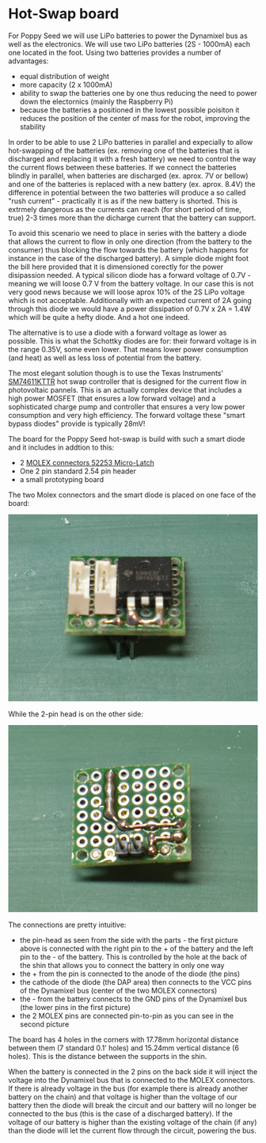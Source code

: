 # Hot-Swap board

For Poppy Seed we will use LiPo batteries to power the Dynamixel bus as well as the electronics. We will use two LiPo batteries (2S - 1000mA) each one located in the foot. Using two batteries provides a number of advantages:

* equal distribution of weight
* more capacity (2 x 1000mA)
* ability to swap the batteries one by one thus reducing the need to power down the electornics (mainly the Raspberry Pi)
* because the batteries a positioned in the lowest possible poisiton it reduces the position of the center of mass for the robot, improving the stability

In order to be able to use 2 LiPo batteries in parallel and expecially to allow hot-swapping of the batteries (ex. removing one of the batteries that is discharged and replacing it with a fresh battery) we need to control the way the current flows between these batteries. If we connect the batteries blindly in parallel, when batteries are discharged (ex. aprox. 7V or bellow) and one of the batteries is replaced with a new battery (ex. aprox. 8.4V) the difference in potential between the two batteries will produce a so called "rush current" - practically it is as if the new battery is shorted. This is extrmely dangerous as the currents can reach (for short period of time, true) 2-3 times more than the dicharge current that the battery can support.

To avoid this scenario we need to place in series with the battery a diode that allows the current to flow in only one direction (from the battery to the consumer) thus blocking the flow towards the battery (which happens for instance in the case of the discharged battery). A simple diode might foot the bill here provided that it is dimensioned corectly for the power disipassion needed. A typical silicon diode has a forward voltage of 0.7V - meaning we will loose 0.7 V from the battery voltage. In our case this is not very good news because we will loose aprox 10% of the 2S LiPo voltage which is not acceptable. Additionally with an expected current of 2A going through this diode we would have a power dissipation of 0.7V x 2A = 1.4W which will be quite a hefty diode. And a hot one indeed.

The alternative is to use a diode with a forward voltage as lower as possible. This is what the Schottky diodes are for: their forward voltage is in the range 0.35V, some even lower. That means lower power consumption (and heat) as well as less loss of potential from the battery.

The most elegant solution though is to use the Texas Instruments' [SM74611KTTR](http://uk.farnell.com/texas-instruments/sm74611kttr/hot-swap-controller-30v-to-263/dp/2492333) hot swap controller that is designed for the current flow in photovoltaic pannels. This is an actually complex device that includes a high power MOSFET (that ensures a low forward voltage) and a sophisticated charge pump and controller that ensures a very low power consumption and very high efficiency. The forward voltage these "smart bypass diodes" provide is typically 28mV!

The board for the Poppy Seed hot-swap is build with such a smart diode and it includes in addtion to this:

* 2 [MOLEX connectors 52253 Micro-Latch](http://uk.farnell.com/molex/53253-0370/header-2-0mm-3way/dp/1756921)
* One 2 pin standard 2.54 pin header
* a small prototyping board

The two Molex connectors and the smart diode is placed on one face of the board:

![_DSF9071](img/_DSF9071.JPG)

While the 2-pin head is on the other side:

![_DSF9072](img/_DSF9072.JPG)

The connections are pretty intuitive:

* the pin-head as seen from the side with the parts - the first picture above is connected with the right pin to the + of the battery and the left pin to the - of the battery. This is controlled by the hole at the back of the shin that allows you to connect the battery in only one way
* the + from the pin is connected to the anode of the diode (the pins)
* the cathode of the diode (the DAP area) then connects to the VCC pins of the Dynamixel bus (center of the two MOLEX connectors)
* the - from the battery connects to the GND pins of the Dynamixel bus (the lower pins in the first picture)
* the 2 MOLEX pins are connected pin-to-pin as you can see in the second picture

The board has 4 holes in the corners with 17.78mm horizontal distance between them (7 standard 0.1' holes) and 15.24mm vertical distance (6 holes). This is the distance between the supports in the shin.

When the battery is connected in the 2 pins on the back side it will inject the voltage into the Dynamixel bus that is connected to the MOLEX connectors. If there is already voltage in the bus (for example there is already another battery on the chain) and that voltage is higher than the voltage of our battery then the diode will break the circuit and our battery will no longer be connected to the bus (this is the case of a discharged battery). If the voltage of our battery is higher than the existing voltage of the chain (if any) than the diode will let the current flow through the circuit, powering the bus.

